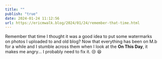 ```yaml
---
title: ""
publish: "true"
date: 2024-01-24 11:12:56
url: https://ericmwalk.blog/2024/01/24/remember-that-time.html
---
```


Remember that time I thought it was a good idea to put some watermarks on photos I uploaded to and old blog? Now that everything has been on M.b for a while and I stumble across them when I look at the **On This Day**, it makes me angry... I probably need to fix it. 😒 😆